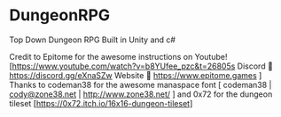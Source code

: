 # DungeonRPG
 Top Down Dungeon RPG Built in Unity and c#

Credit to Epitome for the awesome instructions on Youtube! [https://www.youtube.com/watch?v=b8YUfee_pzc&t=26805s Discord 👊 https://discord.gg/eXnaSZw
Website 📡 https://www.epitome.games ]
Thanks to codeman38 for the awesome manaspace font [ codeman38 | cody@zone38.net | http://www.zone38.net/ ]
and 0x72 for the dungeon tileset [https://0x72.itch.io/16x16-dungeon-tileset]

